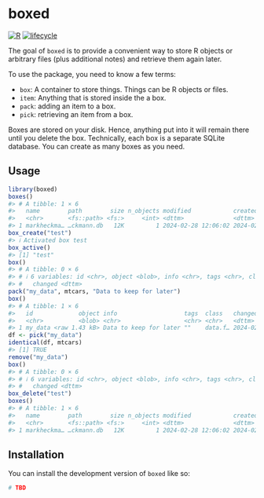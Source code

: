 
<!-- README.md is generated from README.Rmd. Please edit that file -->

# boxed

<!-- badges -->

[![R](https://img.shields.io/badge/language-R-blue)]()
[![lifecycle](https://img.shields.io/badge/lifecycle-experimental-orange)]()
<!-- badges -->

The goal of `boxed` is to provide a convenient way to store R objects or
arbitrary files (plus additional notes) and retrieve them again later.

To use the package, you need to know a few terms:

- `box`: A container to store things. Things can be R objects or files.
- `item`: Anything that is stored inside the a box.
- `pack`: adding an item to a box.
- `pick`: retrieving an item from a box.

Boxes are stored on your disk. Hence, anything put into it will remain
there until you delete the box. Technically, each box is a separate
SQLite database. You can create as many boxes as you need.

## Usage

``` r
library(boxed)
boxes()
#> # A tibble: 1 × 6
#>   name        path        size n_objects modified            created            
#>   <chr>       <fs::path> <fs:>     <int> <dttm>              <dttm>             
#> 1 markheckma… …ckmann.db   12K         1 2024-02-28 12:06:02 2024-02-28 11:25:40
box_create("test")
#> ℹ Activated box test
box_active()
#> [1] "test"
box()
#> # A tibble: 0 × 6
#> # ℹ 6 variables: id <chr>, object <blob>, info <chr>, tags <chr>, class <chr>,
#> #   changed <dttm>
pack("my_data", mtcars, "Data to keep for later")
box()
#> # A tibble: 1 × 6
#>   id             object info                   tags  class   changed            
#>   <chr>          <blob> <chr>                  <chr> <chr>   <dttm>             
#> 1 my_data <raw 1.43 kB> Data to keep for later ""    data.f… 2024-02-28 12:11:29
df <- pick("my_data")
identical(df, mtcars)
#> [1] TRUE
remove("my_data")
box()
#> # A tibble: 0 × 6
#> # ℹ 6 variables: id <chr>, object <blob>, info <chr>, tags <chr>, class <chr>,
#> #   changed <dttm>
box_delete("test")
boxes()
#> # A tibble: 1 × 6
#>   name        path        size n_objects modified            created            
#>   <chr>       <fs::path> <fs:>     <int> <dttm>              <dttm>             
#> 1 markheckma… …ckmann.db   12K         1 2024-02-28 12:06:02 2024-02-28 11:25:40
```

## Installation

You can install the development version of `boxed` like so:

``` r
# TBD
```
